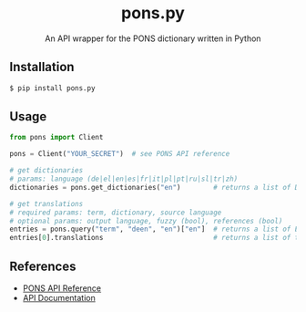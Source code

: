 <div align="center">
  <h1>pons.py</h1>
  An API wrapper for the PONS dictionary written in Python
</div>

## Installation
```sh
$ pip install pons.py
```

## Usage
```py
from pons import Client

pons = Client("YOUR_SECRET")  # see PONS API reference

# get dictionaries
# params: language (de|el|en|es|fr|it|pl|pt|ru|sl|tr|zh)
dictionaries = pons.get_dictionaries("en")        # returns a list of Dictionary objects

# get translations
# required params: term, dictionary, source language
# optional params: output language, fuzzy (bool), references (bool)
entries = pons.query("term", "deen", "en")["en"]  # returns a list of EntryHit objects
entries[0].translations                           # returns a list of translations (strings)
```

## References
- [PONS API Reference](https://en.pons.com/p/online-dictionary/developers/api)
- [API Documentation](https://en.pons.com/p/files/uploads/pons/api/api-documentation.pdf)
